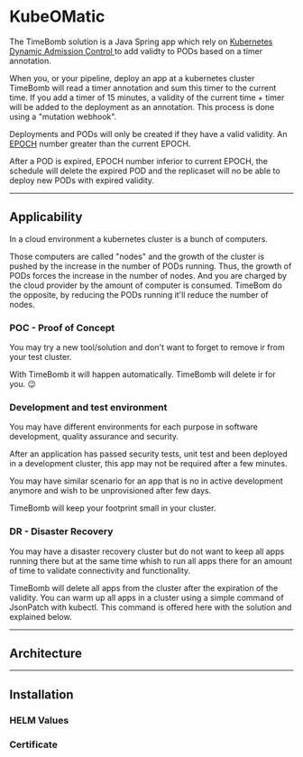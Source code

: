 # KubeOMatic

The TimeBomb solution is a Java Spring app which rely on [Kubernetes Dynamic Admission Control ](https://kubernetes.io/docs/reference/access-authn-authz/extensible-admission-controllers/) to add validty to PODs based on a timer annotation.

When you, or your pipeline, deploy an app at a kubernetes cluster TimeBomb will read a timer annotation and sum this timer to the current time. If you add a timer of 15 minutes, a validity of the current time + timer will be added to the deployment as an annotation. This process is done using a "mutation webhook".

Deployments and PODs will only be created if they have a valid validity. An [EPOCH](https://en.wikipedia.org/wiki/Epoch) number greater than the current EPOCH.

After a POD is expired, EPOCH number inferior to current EPOCH, the schedule will delete the expired POD and the replicaset will no be able to deploy new PODs with expired validity.

***

## Applicability

In a cloud environment a kubernetes cluster is a bunch of computers.

Those computers are called "nodes" and the growth of the cluster is pushed by the increase in the number of PODs running.
Thus, the growth of PODs forces the increase in the number of nodes. And you are charged by the cloud provider by the amount of computer is consumed. TimeBom do the opposite, by reducing the PODs running it'll reduce the number of nodes.
### POC - Proof of Concept

You may try a new tool/solution and don't want to forget to remove ir from your test cluster.

With TimeBomb it will happen automatically. TimeBomb will delete ir for you. :wink:

### Development and test environment

You may have different environments for each purpose in software development, quality assurance and security.

After an application has passed security tests, unit test and been deployed in a development cluster, this app may not be required after a few minutes.

You may have similar scenario for an app that is no in active development anymore and wish to be unprovisioned after few days.

TimeBomb will keep your footprint small in your cluster.

### DR - Disaster Recovery

You may have a disaster recovery cluster but do not want to keep all apps running there but at the same time whish to run all apps there for an amount of time to validate connectivity and functionality.

TimeBomb will delete all apps from the cluster after the expiration of the validity.
You can warm up all apps in a cluster using a simple command of JsonPatch with kubectl. This command is offered here with the solution and explained below.

***
## Architecture
***
## Installation
### HELM Values
### Certificate